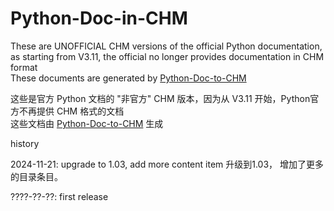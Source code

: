 # Python-Doc-in-CHM

These are UNOFFICIAL CHM versions of the official Python documentation, as starting from V3.11, the official no longer provides documentation in CHM format  
These documents are generated by [Python-Doc-to-CHM](../../../Python-Doc-to-CHM)

这些是官方 Python 文档的 "非官方" CHM 版本，因为从 V3.11 开始，Python官方不再提供 CHM 格式的文档  
这些文档由 [Python-Doc-to-CHM](../../../Python-Doc-to-CHM) 生成


history

2024-11-21: upgrade to 1.03, add more content item  升级到1.03， 增加了更多的目录条目。


????-??-??: first release
